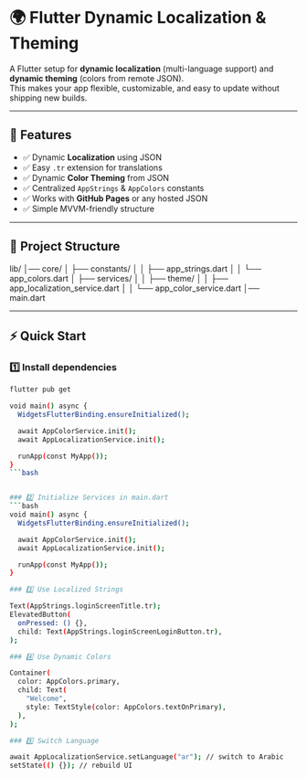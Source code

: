 # 🌍 Flutter Dynamic Localization & Theming

A Flutter setup for **dynamic localization** (multi-language support) and **dynamic theming** (colors from remote JSON).  
This makes your app flexible, customizable, and easy to update without shipping new builds.

---

## 🚀 Features
- ✅ Dynamic **Localization** using JSON  
- ✅ Easy `.tr` extension for translations  
- ✅ Dynamic **Color Theming** from JSON  
- ✅ Centralized `AppStrings` & `AppColors` constants  
- ✅ Works with **GitHub Pages** or any hosted JSON  
- ✅ Simple MVVM-friendly structure  

---

## 📂 Project Structure
lib/
│── core/
│ ├── constants/
│ │ ├── app_strings.dart
│ │ └── app_colors.dart
│ ├── services/
│ │ ├── theme/
│ │   ├── app_localization_service.dart
│ │   └── app_color_service.dart
│── main.dart

---

## ⚡ Quick Start

### 1️⃣ Install dependencies
```bash
flutter pub get

void main() async {
  WidgetsFlutterBinding.ensureInitialized();

  await AppColorService.init();
  await AppLocalizationService.init();

  runApp(const MyApp());
}
```bash


### 2️⃣ Initialize Services in main.dart
```bash
void main() async {
  WidgetsFlutterBinding.ensureInitialized();

  await AppColorService.init();
  await AppLocalizationService.init();

  runApp(const MyApp());
}

### 3️⃣ Use Localized Strings

Text(AppStrings.loginScreenTitle.tr);
ElevatedButton(
  onPressed: () {},
  child: Text(AppStrings.loginScreenLoginButton.tr),
);

### 4️⃣ Use Dynamic Colors

Container(
  color: AppColors.primary,
  child: Text(
    "Welcome",
    style: TextStyle(color: AppColors.textOnPrimary),
  ),
);

### 5️⃣ Switch Language

await AppLocalizationService.setLanguage("ar"); // switch to Arabic
setState(() {}); // rebuild UI






